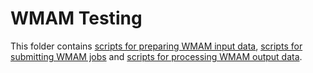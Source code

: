 WMAM Testing
============

This folder contains [scripts for preparing WMAM input data](./shd),
[scripts for submitting WMAM jobs](./submit)
and [scripts for processing WMAM output data](./scripts).